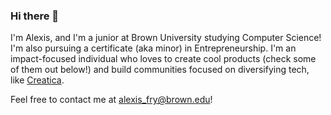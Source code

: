 ### Hi there 👋

<!--
**alexissfry/alexissfry** is a ✨ _special_ ✨ repository because its `README.md` (this file) appears on your GitHub profile.

Here are some ideas to get you started:

- 🔭 I’m currently working on ...
- 🌱 I’m currently learning ...
- 👯 I’m looking to collaborate on ...
- 🤔 I’m looking for help with ...
- 💬 Ask me about ...
- 📫 How to reach me: ...
- 😄 Pronouns: ...
- ⚡ Fun fact: ...
-->

I'm Alexis, and I'm a junior at Brown University studying Computer Science! I'm also pursuing a certificate (aka minor) in Entrepreneurship. I'm an impact-focused individual who loves to create cool products (check some of them out below!) and build communities focused on diversifying tech, like [Creatica](https://www.creatica.io/).

Feel free to contact me at alexis_fry@brown.edu!
